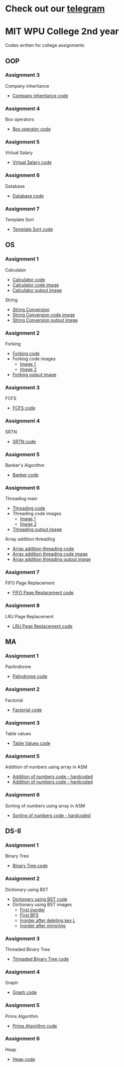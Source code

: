 # Check out our [telegram](https://t.me/CodingGeeks20)

# MIT WPU College 2nd year



Codes written for college assignments

## OOP

### Assignment 3

Company inheritance
- [Company inheritance code](https://github.com/Rushour0/College/blob/main/OOP/Code/3-company-inheritance.cpp)

### Assignment 4

Box operators
- [Box operator code](https://github.com/Rushour0/College/blob/main/OOP/Code/4-box-operator.cpp)

### Assignment 5

Virtual Salary
- [Virtual Salary code](https://github.com/Rushour0/College/blob/main/OOP/Code/5-virtual-salary.cpp)

### Assignment 6

Database
- [Database code](https://github.com/Rushour0/College/blob/main/OOP/Code/6-database.cpp)

### Assignment 7

Template Sort
- [Template Sort code](https://github.com/Rushour0/College/blob/main/OOP/Code/7-template-bubble.cpp)


## OS

### Assignment 1

Calculator
- [Calculator code](https://github.com/Rushour0/College/blob/main/OS/Code/1-calculator.sh)
- [Calculator code image](https://github.com/Rushour0/College/blob/main/OS/Images/1-calculator-code-image.jpeg)
- [Calculator output image](https://github.com/Rushour0/College/blob/main/OS/Images/1-calculator-output-image.jpeg)

String

- [String Conversion](https://github.com/Rushour0/College/blob/main/OS/Code/1-string.sh)
- [String Conversion code image](https://github.com/Rushour0/College/blob/main/OS/Images/1-string-code-image.jpeg)
- [String Conversion output image](https://github.com/Rushour0/College/blob/main/OS/Images/1-string-output-image.jpeg)


### Assignment 2

Forking
- [Forking code](https://github.com/Rushour0/College/blob/main/OS/Code/2-forking.c)
- Forking code images
  - [Image 1](https://github.com/Rushour0/College/blob/main/OS/Images/2-forking-code-image-1.jpeg)
  - [Image 2](https://github.com/Rushour0/College/blob/main/OS/Images/2-forking-code-image-2.jpeg)
- [Forking output image](https://github.com/Rushour0/College/blob/main/OS/Images/2-forking-output-image.jpeg)

### Assignment 3

FCFS
- [FCFS code](https://github.com/Rushour0/College/blob/main/OS/Code/3-fcfs.c)

### Assignment 4

SRTN
- [SRTN code](https://github.com/Rushour0/College/blob/main/OS/Code/4-srtn.c)

### Assignment 5
Banker's Algorithm
- [Banker code](https://github.com/Rushour0/College/blob/main/OS/Code/5-banker.cpp)

### Assignment 6

Threading main

- [Threading code](https://github.com/Rushour0/College/blob/main/OS/Code/6-threading.c)
- Threading code images
  - [Image 1](https://github.com/Rushour0/College/blob/main/OS/Images/3-threading-code-image-1.jpeg)
  - [Image 2](https://github.com/Rushour0/College/blob/main/OS/Images/3-threading-code-image-2.jpeg)
- [Threading output image](https://github.com/Rushour0/College/blob/main/OS/Images/3-threading-output-image.jpeg)

Array addition threading
- [Array addition threading code](https://github.com/Rushour0/College/blob/main/OS/Code/6-arrayaddition-threading.c)
- [Array addition threading code image](https://github.com/Rushour0/College/blob/main/OS/Images/3-arrayaddition-threading-code-image.jpeg)
- [Array addition threading output image](https://github.com/Rushour0/College/blob/main/OS/Images/3-arrayaddition-threading-output-image.jpeg)

### Assignment 7

FIFO Page Replacement
- [FIFO Page Replacement code](https://github.com/Rushour0/College/blob/main/OS/Code/7-fifo_page.c)

### Assignment 8

LRU Page Replacement
- [LRU Page Replacement code](https://github.com/Rushour0/College/blob/main/OS/Code/8-lru_page.c)

## MA

### Assignment 1

Panlindrome
- [Palindrome code](https://github.com/Rushour0/College/blob/main/MA/Code/1-palindrome.asm)

### Assignment 2

Factorial
- [Factorial code](https://github.com/Rushour0/College/blob/main/MA/Code/2-factorial.asm)

### Assignment 3

Table values
- [Table Values code](https://github.com/Rushour0/College/blob/main/MA/Code/3-table-values.asm)


### Assignment 5
Addition of numbers using array in ASM
- [Addition of numbers code - hardcoded](https://github.com/Rushour0/College/blob/main/MA/Code/5-arrayaddition-hardcoded.asm)
- [Addition of numbers code - hardcoded](https://github.com/Rushour0/College/blob/main/MA/Code/5-arrayaddition-input.asm)

### Assignment 6
Sorting of numbers using array in ASM
- [Sorting of numbers code - hardcoded](https://github.com/Rushour0/College/blob/main/MA/Code/6-sort-hardcoded.asm)

## DS-II

### Assignment 1

Binary Tree
- [Binary Tree code](https://github.com/Rushour0/College/blob/main/DS-II/Code/1-binarytree.cpp)

### Assignment 2

Dictionary using BST
- [Dictionary using BST code](https://github.com/Rushour0/College/blob/main/DS-II/Code/2-dictionary-bst.cpp)
- Dictionary using BST images
  - [First inorder](https://github.com/Rushour0/College/blob/main/DS-II/Images/2-dictionary-bst-output-image-1.jpeg)
  - [First BFS](https://github.com/Rushour0/College/blob/main/DS-II/Images/2-dictionary-bst-output-image-2.jpeg)
  - [Inorder after deleting key L](https://github.com/Rushour0/College/blob/main/DS-II/Images/2-dictionary-bst-output-image-3.jpeg)
  - [Inorder after mirroring](https://github.com/Rushour0/College/blob/main/DS-II/Images/2-dictionary-bst-output-image-4.jpeg)

### Assignment 3

Threaded Binary Tree
- [Threaded Binary Tree code](https://github.com/Rushour0/College/blob/main/DS-II/Code/3-threadedbinarytree.cpp)

### Assignment 4

Graph
- [Graph code](https://github.com/Rushour0/College/blob/main/DS-II/Code/4-facebook-graph.cpp)

### Assignment 5

Prims Algorithm
- [Prims Algorithm code](https://github.com/Rushour0/College/blob/main/DS-II/Code/5-prim-algorithm.cpp)

### Assignment 6

Heap
- [Heap code](https://github.com/Rushour0/College/blob/main/DS-II/Code/6-heap.cpp)

